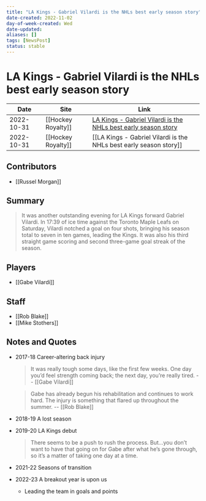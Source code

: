 ```yaml
---
title: "LA Kings - Gabriel Vilardi is the NHLs best early season story"
date-created: 2022-11-02
day-of-week-created: Wed
date-updated: 
aliases: []
tags: [NewsPost]
status: stable
---
```


# LA Kings - Gabriel Vilardi is the NHLs best early season story

| Date       | Site               | Link                                                                                                                                                                                 |
| ---------- | ------------------ | ------------------------------------------------------------------------------------------------------------------------------------------------------------------------------------ |
| 2022-10-31 | [[Hockey Royalty]] | [LA Kings - Gabriel Vilardi is the NHLs best early season story](https://hockeyroyalty.com/2022/10/31/la-kings-gabriel-vilardi-is-the-best-story-in-hockey-nobody-is-talking-about/) |
| 2022-10-31 | [[Hockey Royalty]] | [[LA Kings - Gabriel Vilardi is the NHLs best early season story]]                                                                                                                   |

## Contributors
- [[Russel Morgan]]


## Summary
> It was another outstanding evening for LA Kings forward Gabriel Vilardi. In 17:39 of ice time against the Toronto Maple Leafs on Saturday, Vilardi notched a goal on four shots, bringing his season total to seven in ten games, leading the Kings. It was also his third straight game scoring and second three-game goal streak of the season.


## Players
- [[Gabe Vilardi]]


## Staff
- [[Rob Blake]]
- [[Mike Stothers]]


## Notes and Quotes
- 2017-18 Career-altering back injury
  > It was really tough some days, like the first few weeks. One day you’d feel strength coming back; the next day, you’re really tired. -- [[Gabe Vilardi]]
  
  > Gabe has already begun his rehabilitation and continues to work hard. The injury is something that flared up throughout the summer. -- [[Rob Blake]]
  
- 2018-19 A lost season
- 2019-20 LA Kings debut
  > There seems to be a push to rush the process. But…you don’t want to have that going on for Gabe after what he’s gone through, so it’s a matter of taking one day at a time.

- 2021-22 Seasons of transition
- 2022-23 A breakout year is upon us
	- Leading the team in goals and points

